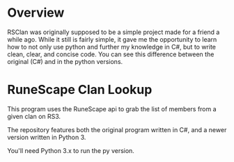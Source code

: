 # Overview

RSClan was originally supposed to be a simple project made for a friend a while ago. While it still is fairly simple, it gave me the opportunity to learn how to not only use python and further my knowledge in C#, but to write clean, clear, and concise code. You can see this difference between the original (C#) and in the python versions.

# RuneScape Clan Lookup

This program uses the RuneScape api to grab the list of members from a given clan on RS3. 

The repository features both the original program written in C#, and a newer version written in Python 3.

You'll need Python 3.x to run the py version.



